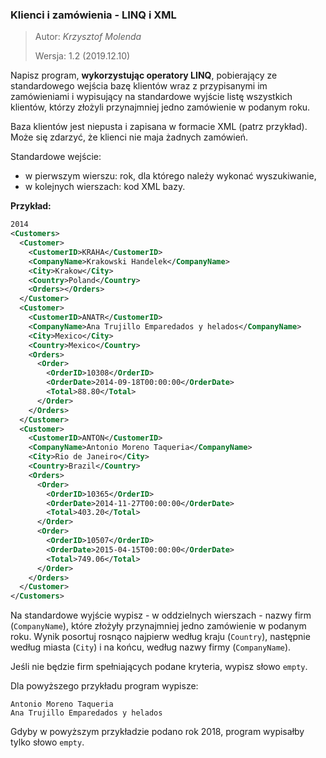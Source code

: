 ### Klienci i zamówienia - LINQ i XML

> Autor: _Krzysztof Molenda_
>
> Wersja: 1.2 (2019.12.10)

Napisz program, **wykorzystując operatory LINQ**, pobierający ze standardowego wejścia bazę klientów wraz z przypisanymi im zamówieniami i wypisujący na standardowe wyjście listę wszystkich klientów, którzy złożyli przynajmniej jedno zamówienie w podanym roku.

Baza klientów jest niepusta i zapisana w formacie XML (patrz przykład). Może się zdarzyć, że klienci nie maja żadnych zamówień.

Standardowe wejście:

* w pierwszym wierszu: rok, dla którego należy wykonać wyszukiwanie,
* w kolejnych wierszach: kod XML bazy.

**Przykład:**

```xml
2014
<Customers>
  <Customer>
    <CustomerID>KRAHA</CustomerID>
    <CompanyName>Krakowski Handelek</CompanyName>
    <City>Krakow</City>
    <Country>Poland</Country>
    <Orders></Orders>
  </Customer>
  <Customer>
    <CustomerID>ANATR</CustomerID>
    <CompanyName>Ana Trujillo Emparedados y helados</CompanyName>
    <City>Mexico</City>
    <Country>Mexico</Country>
    <Orders>
      <Order>
        <OrderID>10308</OrderID>
        <OrderDate>2014-09-18T00:00:00</OrderDate>
        <Total>88.80</Total>
      </Order>
    </Orders>
  </Customer>
  <Customer>
    <CustomerID>ANTON</CustomerID>
    <CompanyName>Antonio Moreno Taqueria</CompanyName>
    <City>Rio de Janeiro</City>
    <Country>Brazil</Country>
    <Orders>
      <Order>
        <OrderID>10365</OrderID>
        <OrderDate>2014-11-27T00:00:00</OrderDate>
        <Total>403.20</Total>
      </Order>
      <Order>
        <OrderID>10507</OrderID>
        <OrderDate>2015-04-15T00:00:00</OrderDate>
        <Total>749.06</Total>
      </Order>
    </Orders>
  </Customer>
</Customers>
```

Na standardowe wyjście wypisz - w oddzielnych wierszach - nazwy firm (`CompanyName`), które złożyły przynajmniej jedno zamówienie w podanym roku. Wynik posortuj rosnąco najpierw według kraju (`Country`), następnie według miasta (`City`) i na końcu, według nazwy firmy (`CompanyName`).

Jeśli nie będzie firm spełniających podane kryteria, wypisz słowo `empty`.

Dla powyższego przykładu program wypisze:

```plaintext
Antonio Moreno Taqueria
Ana Trujillo Emparedados y helados
```

Gdyby w powyższym przykładzie podano rok 2018, program wypisałby tylko słowo `empty`.
